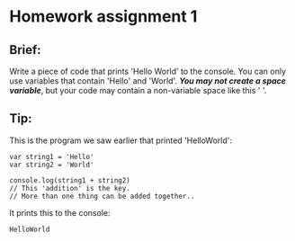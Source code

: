 # Homework assignment 1

## Brief:

  Write a piece of code that prints 'Hello World' to the console. You can only use variables that contain 'Hello' and 'World'. _**You may not create a space variable**_, but your code may contain a non-variable space like this ' '.

## Tip:

  This is the program we saw earlier that printed 'HelloWorld':

    var string1 = 'Hello'
    var string2 = 'World'

    console.log(string1 + string2)
    // This 'addition' is the key.
    // More than one thing can be added together..

  It prints this to the console:

    HelloWorld
